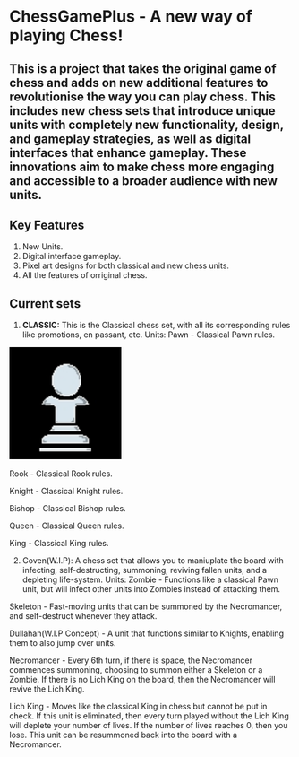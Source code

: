 # ChessGamePlus - A new way of playing Chess!

## This is a project that takes the original game of chess and adds on new additional features to revolutionise the way you can play chess. This includes new chess sets that introduce unique units with completely new functionality, design, and gameplay strategies, as well as digital interfaces that enhance gameplay. These innovations aim to make chess more engaging and accessible to a broader audience with new units.

## Key Features
1. New Units.
2. Digital interface gameplay.
3. Pixel art designs for both classical and new chess units.
4. All the features of orriginal chess.

## Current sets
1. **CLASSIC:** This is the Classical chess set, with all its corresponding rules like promotions, en passant, etc.
Units: 
Pawn - Classical Pawn rules.
<p>
<img src="./res/Pieces/UnitImages/WhiteClassic(Pawn).jpeg" width="200">
</p>

Rook - Classical Rook rules.

Knight - Classical Knight rules.

Bishop - Classical Bishop rules.

Queen - Classical Queen rules.

King - Classical King rules.

2. Coven(W.I.P): A chess set that allows you to maniuplate the board with infecting, self-destructing, summoning, reviving fallen units, and a depleting life-system. 
Units:
Zombie - Functions like a classical Pawn unit, but will infect other units into Zombies instead of attacking them.

Skeleton - Fast-moving units that can be summoned by the Necromancer, and self-destruct whenever they attack.

Dullahan(W.I.P Concept) - A unit that functions similar to Knights, enabling them to also jump over units.

Necromancer - Every 6th turn, if there is space, the Necromancer commences summoning, choosing to summon either a Skeleton or a Zombie. If there is no Lich King on the board, then the Necromancer will revive the Lich King.

Lich King - Moves like the classical King in chess but cannot be put in check. If this unit is eliminated, then every turn played without the Lich King will deplete your number of lives. If the number of lives reaches 0, then you lose. This unit can be resummoned back into the board with a Necromancer.
